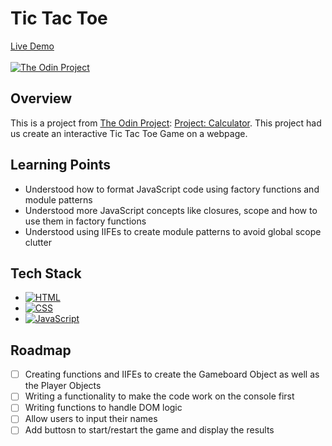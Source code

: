 # Tic Tac Toe

 [Live Demo](https://johnferrancol.github.io/tic-tac-toe/)<br/><br/>
[![The Odin Project](https://img.shields.io/badge/The%20Odin%20Project-A9792B?logo=theodinproject&logoColor=fff)](#)

## Overview

This is a project from [The Odin Project](https://theodinproject.com): [Project: Calculator](https://www.theodinproject.com/lessons/node-path-javascript-library). This project had us create an interactive Tic Tac Toe Game on a webpage.

## Learning Points

- Understood how to format JavaScript code using  factory functions and module patterns
- Understood more JavaScript concepts like closures, scope and how to use them in factory functions
- Understood using IIFEs to create module patterns to avoid global scope clutter

## Tech Stack

- [![HTML](https://img.shields.io/badge/HTML-%23E34F26.svg?logo=html5&logoColor=white)](#)
- [![CSS](https://img.shields.io/badge/CSS-1572B6?logo=css3&logoColor=fff)](#)
- [![JavaScript](https://img.shields.io/badge/JavaScript-F7DF1E?logo=javascript&logoColor=000)](#)

## Roadmap

- [ ] Creating functions and IIFEs to create the Gameboard Object as well as the Player Objects
- [ ] Writing a functionality to make the code work on the console first
- [ ] Writing functions to handle DOM logic
- [ ] Allow users to input their names
- [ ] Add buttosn to start/restart the game and display the results
